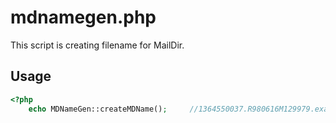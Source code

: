 mdnamegen.php
=============

This script is creating filename for MailDir.

Usage
-----
```php
<?php
	echo MDNameGen::createMDName();		//1364550037.R980616M129979.example.jp
```
